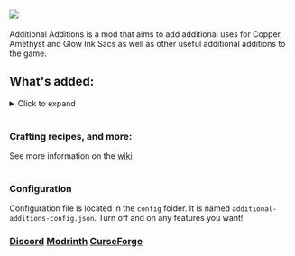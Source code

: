 # ![](https://i.imgur.com/PoIwJqg.png)
Additional Additions is a mod that aims to add additional uses for Copper, Amethyst and Glow Ink Sacs as well as other useful additional additions to the game.

## What's added:
<details>
  <summary>Click to expand</summary>
  

  ### Ropes
  Use them to climb upwards and downwards with ease.
  
  ![](https://i.imgur.com/pk9oOpM.png)
  
  ### Copper Patina
  Get it by scraping off the oxidation layer from copper. It is like redstone, but not redstone!
  
  ![](https://i.imgur.com/aKaYg6s.png)
  
  ### Wrench
  Rotate the blocks! You can put it into a Dispenser to rotate blocks automatically.
  
  ![](https://i.imgur.com/U8lCGJ4.png)
  
  ### Rose Gold
  A new alloy of Gold and Copper. Upgrade Golden items on a Smithing Table with a Copper Ingot to get those!
  
  ![](https://i.imgur.com/dpaNeRJ.png)
  
  ### Crossbow with Spyglass
  Zoom onto your target using Shift!
  
  ![](https://i.imgur.com/vY19BL0.png)
  
  ### Precision
  A new Crossbow enchantment, increasing it's accuracy.
  
  ### Watering Can
  New Food Items, including Sweet Berry Pie, Fried Egg, and Honeyed Apple!
  
  ![](https://i.imgur.com/KfNjB2V.png)
  
  ### New Foods
  A new food item made from sweet berries!
  
  ![](https://i.imgur.com/cXUpedX.png)

  ### Amethyst Lamp
  Doesn't light up the area, but prevents mob spawning in a radius of 8 blocks!

  ![](https://i.imgur.com/vL8bwek.png)

  ### Trident Shard
  Craft a Trident using them, dropped from Elder Guardians

  ![](https://i.imgur.com/PjSyqas.png)

  ### Glow Stick
  Throw them to light up the area

  ![](https://i.imgur.com/1Xti4Yj.png)
  
  ### ...coming more!
  
</details>

<br>

### Crafting recipes, and more:
See more information on the [wiki](https://github.com/Dqu1J/additionaladditions/wiki)  
<br>
### Configuration
Configuration file is located in the `config` folder. It is named `additional-additions-config.json`.
Turn off and on any features you want!
<br>

### [Discord](https://discord.com/invite/g5a7ZA62t3) [Modrinth](https://modrinth.com/mod/addadd) [CurseForge](https://www.curseforge.com/minecraft/mc-mods/additional-additions)
